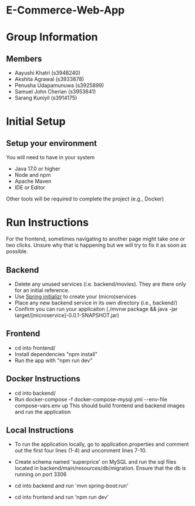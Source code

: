 # E-Commerce-Web-App

# Group Information

## Members
* Aayushi Khatri (s3948240)
* Akshita Agrawal (s3933878)
* Penusha Udapamunuwa (s3925899)
* Samuel John Cherian (s3953641)
* Sarang Kuniyil (s3914175)

# Initial Setup

## Setup your environment 
You will need to have in your system

- Java 17.0 or higher
- Node and npm
- Apache Maven
- IDE or Editor

Other tools will be required to complete the project (e.g., Docker)

# Run Instructions

For the frontend, sometimes navigating to another page might take one or two clicks. Unsure why that is happening but we will try to fix it as soon as possible.

## Backend

- Delete any unused services (i.e. backend/movies). They are there only for an initial reference.
- Use [Spring initializr](https://start.spring.io/) to create your (micro)services
- Place any new backend service in its own directory (i.e., backend/<service-name>)
- Confirm you can run your applicaiton (./mvnw package && java -jar target/[microservice]-0.0.1-SNAPSHOT.jar)

## Frontend
- cd into frontend/
- Install dependencies "npm install"
- Run the app with "npm run dev"

## Docker Instructions
- cd into backend/
- Run docker-compose -f docker-compose-mysql.yml --env-file compose-vars.env up
This should build frontend and backend images and run the application

## Local Instructions
- To run the application locally, go to application.properties and comment out the first four lines (1-4) and uncomment lines 7-10.

- Create schema named 'superprice' on MySQL and run the sql files located in backend/main/resources/db/migration. Ensure that the db is running on port 3306

- cd into backend and run 'mvn spring-boot:run'

- cd into frontend and run 'npm run dev'

